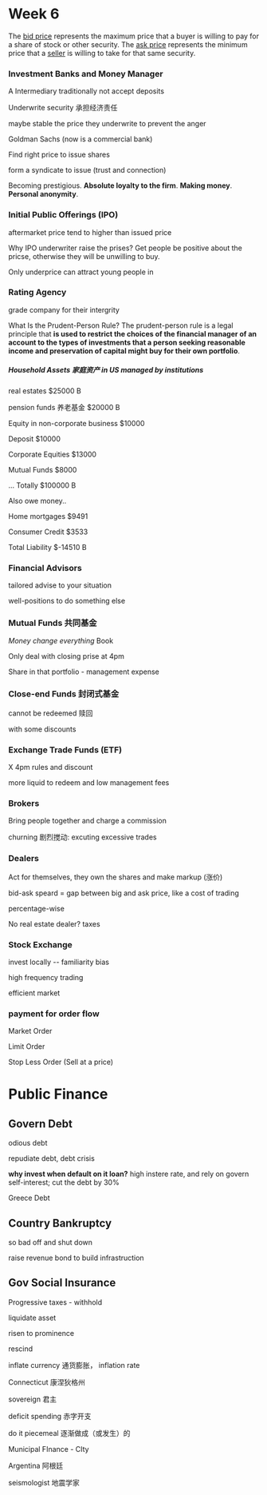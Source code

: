# Week 6

The [bid price](https://www.investopedia.com/terms/b/bidprice.asp) represents the maximum price that a buyer is willing to pay for a share of stock or other security. The [ask price](https://www.investopedia.com/terms/a/ask.asp) represents the minimum price that a [seller](https://www.investopedia.com/terms/s/seller.asp) is willing to take for that same security.

### Investment Banks and Money Manager

A Intermediary traditionally not accept deposits

Underwrite security 承担经济责任 

maybe stable the price they underwrite to prevent the anger

Goldman Sachs (now is a commercial bank)

Find right price to issue shares

form a syndicate to issue (trust and connection)

Becoming prestigious. **Absolute loyalty to the firm**. **Making money**. **Personal anonymity**.

### Initial Public Offerings (IPO)

aftermarket price tend to higher than issued price

Why IPO underwriter raise the prises? Get people be positive about the pricse, otherwise they will be unwilling to buy.

Only underprice can attract young people in

### Rating Agency

grade company for their intergrity

What Is the Prudent-Person Rule? The prudent-person rule is a legal principle that **is used to restrict the choices of the financial manager of an account to  the types of investments that a person seeking reasonable income and  preservation of capital might buy for their own portfolio**.

##### Household Assets 家庭资产 in US managed by institutions 

real estates $25000 B

pension funds  养老基金 $20000 B

Equity in non-corporate business $10000

Deposit $10000

Corporate Equities $13000

Mutual Funds $8000

... Totally $100000 B

Also owe money..

Home mortgages $9491

Consumer Credit $3533

Total Liability $-14510 B

### Financial Advisors

tailored advise to your situation

well-positions to do something else

### Mutual Funds 共同基金

*Money change everything* Book

Only deal with closing prise at 4pm

Share in that portfolio - management expense

### Close-end Funds 封闭式基金

cannot be redeemed 赎回

with some discounts

### Exchange Trade Funds (ETF)

X 4pm rules and discount

more liquid to redeem and low management fees

### Brokers

Bring people together and charge a commission

churning 剧烈搅动: excuting excessive trades

### Dealers

Act for themselves, they own the shares and make markup (涨价)

bid-ask speard = gap between big and ask price, like a cost of trading

percentage-wise

No real estate dealer? taxes

### Stock Exchange

invest locally -- familiarity bias

high frequency trading

efficient market

### payment for order flow

Market Order

Limit Order

Stop Less Order (Sell at a price)

# Public Finance

## Govern Debt

odious debt

repudiate debt, debt crisis

**why invest when default on it loan?**  high instere rate, and rely on govern self-interest; cut the debt by 30%

Greece Debt 

## Country Bankruptcy

so bad off and shut down

raise revenue bond to build infrastruction

## Gov Social Insurance

Progressive taxes - withhold





liquidate asset

risen to prominence





rescind

inflate currency 通货膨胀， inflation rate

Connecticut 康涅狄格州

sovereign 君主

deficit spending  赤字开支

do it piecemeal 逐渐做成（或发生）的

Municipal FInance - CIty

Argentina 阿根廷

seismologist 地震学家
